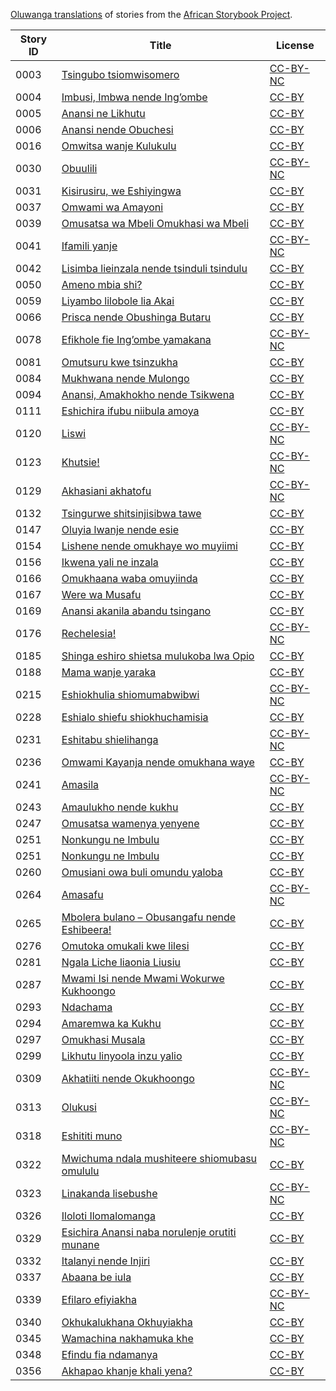 [Oluwanga translations](http://my.africanstorybook.org/language/oluwanga) of stories from the [African Storybook Project](http://my.africanstorybook.org).

Story ID | Title | License
-------- | ----- | -------
0003 | [Tsingubo tsiomwisomero](http://my.africanstorybook.org/stories/tsingubo-tsiomwisomero) | [CC-BY-NC](https://creativecommons.org/licenses/by-nc/3.0/)
0004 | [Imbusi, Imbwa nende Ing’ombe](http://my.africanstorybook.org/stories/imbusi-imbwa-nende-ing’ombe) | [CC-BY](https://creativecommons.org/licenses/by/3.0/)
0005 | [Anansi ne Likhutu](http://my.africanstorybook.org/stories/anansi-ne-likhutu) | [CC-BY](https://creativecommons.org/licenses/by/3.0/)
0006 | [Anansi nende Obuchesi](http://my.africanstorybook.org/stories/anansi-nende-obuchesi) | [CC-BY](https://creativecommons.org/licenses/by/3.0/)
0016 | [Omwitsa wanje Kulukulu](http://my.africanstorybook.org/stories/omwitsa-wanje-kulukulu) | [CC-BY](https://creativecommons.org/licenses/by/3.0/)
0030 | [Obuulili](http://my.africanstorybook.org/stories/obuulili) | [CC-BY-NC](https://creativecommons.org/licenses/by-nc/3.0/)
0031 | [Kisirusiru, we Eshiyingwa](http://my.africanstorybook.org/stories/kisirusiru-we-eshiyingwa) | [CC-BY](https://creativecommons.org/licenses/by/3.0/)
0037 | [Omwami wa Amayoni](http://my.africanstorybook.org/stories/omwami-wa-amayoni) | [CC-BY](https://creativecommons.org/licenses/by/3.0/)
0039 | [Omusatsa wa Mbeli Omukhasi wa Mbeli](http://my.africanstorybook.org/stories/omusatsa-wa-mbeli-omukhasi-wa-mbeli) | [CC-BY](https://creativecommons.org/licenses/by/3.0/)
0041 | [Ifamili yanje](http://my.africanstorybook.org/stories/ifamili-yanje-0) | [CC-BY-NC](https://creativecommons.org/licenses/by-nc/3.0/)
0042 | [Lisimba lieinzala nende tsinduli tsindulu](http://my.africanstorybook.org/stories/lisimba-lieinzala-nende-tsinduli-tsindulu) | [CC-BY](https://creativecommons.org/licenses/by/3.0/)
0050 | [Ameno mbia shi?](http://my.africanstorybook.org/stories/ameno-mbia-shi) | [CC-BY](https://creativecommons.org/licenses/by/3.0/)
0059 | [Liyambo lilobole lia Akai](http://my.africanstorybook.org/stories/liyambo-lilobole-lia-akai) | [CC-BY](https://creativecommons.org/licenses/by/3.0/)
0066 | [Prisca nende Obushinga Butaru](http://my.africanstorybook.org/stories/prisca-nende-obushinga-butaru) | [CC-BY](https://creativecommons.org/licenses/by/3.0/)
0078 | [Efikhole fie Ing’ombe yamakana](http://my.africanstorybook.org/stories/efikhole-fie-ing’ombe-yamakana) | [CC-BY-NC](https://creativecommons.org/licenses/by-nc/3.0/)
0081 | [Omutsuru kwe tsinzukha](http://my.africanstorybook.org/stories/omutsuru-kwe-tsinzukha) | [CC-BY](https://creativecommons.org/licenses/by/4.0/)
0084 | [Mukhwana nende Mulongo](http://my.africanstorybook.org/stories/mukhwana-nende-mulongo) | [CC-BY](https://creativecommons.org/licenses/by/3.0/)
0094 | [Anansi, Amakhokho nende Tsikwena](http://my.africanstorybook.org/stories/anansi-amakhokho-nende-tsikwena) | [CC-BY](https://creativecommons.org/licenses/by/3.0/)
0111 | [Eshichira ifubu niibula amoya](http://my.africanstorybook.org/stories/eshichira-ifubu-niibula-amoya) | [CC-BY](https://creativecommons.org/licenses/by/3.0/)
0120 | [Liswi](http://my.africanstorybook.org/stories/liswi) | [CC-BY-NC](https://creativecommons.org/licenses/by-nc/3.0/)
0123 | [Khutsie!](http://my.africanstorybook.org/stories/khutsie) | [CC-BY-NC](https://creativecommons.org/licenses/by-nc/3.0/)
0129 | [Akhasiani akhatofu](http://my.africanstorybook.org/stories/akhasiani-akhatofu) | [CC-BY-NC](https://creativecommons.org/licenses/by-nc/3.0/)
0132 | [Tsingurwe shitsinjisibwa tawe](http://my.africanstorybook.org/stories/tsingurwe-shitsinjisibwa-tawe) | [CC-BY](https://creativecommons.org/licenses/by/3.0/)
0147 | [Oluyia lwanje nende esie](http://my.africanstorybook.org/stories/oluyia-lwanje-nende-esie) | [CC-BY](https://creativecommons.org/licenses/by/3.0/)
0154 | [Lishene nende omukhaye wo muyiimi](http://my.africanstorybook.org/stories/lishene-nende-omukhaye-wo-muyiimi) | [CC-BY](https://creativecommons.org/licenses/by/3.0/)
0156 | [Ikwena yali ne inzala](http://my.africanstorybook.org/stories/ikwena-yali-ne-inzala) | [CC-BY](https://creativecommons.org/licenses/by/3.0/)
0166 | [Omukhaana waba omuyiinda](http://my.africanstorybook.org/stories/omukhaana-waba-omuyiinda) | [CC-BY](https://creativecommons.org/licenses/by/3.0/)
0167 | [Were wa Musafu](http://my.africanstorybook.org/stories/were-wa-musafu) | [CC-BY](https://creativecommons.org/licenses/by/3.0/)
0169 | [Anansi akanila abandu tsingano](http://my.africanstorybook.org/stories/anansi-akanila-abandu-tsingano) | [CC-BY](https://creativecommons.org/licenses/by/3.0/)
0176 | [Rechelesia!](http://my.africanstorybook.org/stories/rechelesia) | [CC-BY-NC](https://creativecommons.org/licenses/by-nc/3.0/)
0185 | [Shinga eshiro shietsa mulukoba lwa Opio](http://my.africanstorybook.org/stories/shinga-eshiro-shietsa-mulukoba-lwa-opio) | [CC-BY](https://creativecommons.org/licenses/by/3.0/)
0188 | [Mama wanje yaraka](http://my.africanstorybook.org/stories/mama-wanje-yaraka) | [CC-BY](https://creativecommons.org/licenses/by/3.0/)
0215 | [Eshiokhulia shiomumabwibwi](http://my.africanstorybook.org/stories/eshiokhulia-shiomumabwibwi) | [CC-BY-NC](https://creativecommons.org/licenses/by-nc/3.0/)
0228 | [Eshialo shiefu shiokhuchamisia](http://my.africanstorybook.org/stories/eshialo-shiefu-shiokhuchamisia) | [CC-BY](https://creativecommons.org/licenses/by/3.0/)
0231 | [Eshitabu shielihanga](http://my.africanstorybook.org/stories/eshitabu-shielihanga) | [CC-BY-NC](https://creativecommons.org/licenses/by-nc/3.0/)
0236 | [Omwami Kayanja nende omukhana waye](http://my.africanstorybook.org/stories/omwami-kayanja-nende-omukhana-waye) | [CC-BY](https://creativecommons.org/licenses/by/3.0/)
0241 | [Amasila](http://my.africanstorybook.org/stories/amasila) | [CC-BY-NC](https://creativecommons.org/licenses/by-nc/3.0/)
0243 | [Amaulukho nende kukhu](http://my.africanstorybook.org/stories/amaulukho-nende-kukhu-2) | [CC-BY](https://creativecommons.org/licenses/by/4.0/)
0247 | [Omusatsa wamenya yenyene](http://my.africanstorybook.org/stories/omusatsa-wamenya-yenyene) | [CC-BY](https://creativecommons.org/licenses/by/3.0/)
0251 | [Nonkungu ne Imbulu](http://my.africanstorybook.org/stories/nonkungu-ne-imbulu) | [CC-BY](https://creativecommons.org/licenses/by/3.0/)
0251 | [Nonkungu ne Imbulu](http://my.africanstorybook.org/stories/nonkungu-ne-imbulu) | [CC-BY](https://creativecommons.org/licenses/by/3.0/)
0260 | [Omusiani owa buli omundu yaloba](http://my.africanstorybook.org/stories/omusiani-owa-buli-omundu-yaloba) | [CC-BY](https://creativecommons.org/licenses/by/4.0/)
0264 | [Amasafu](http://my.africanstorybook.org/stories/amasafu) | [CC-BY-NC](https://creativecommons.org/licenses/by-nc/3.0/)
0265 | [Mbolera bulano – Obusangafu nende Eshibeera!](http://my.africanstorybook.org/stories/mbolera-bulano-–-obusangafu-nende-eshibeera) | [CC-BY](https://creativecommons.org/licenses/by/3.0/)
0276 | [Omutoka omukali kwe lilesi](http://my.africanstorybook.org/stories/omutoka-omukali-kwe-lilesi) | [CC-BY](https://creativecommons.org/licenses/by/4.0/)
0281 | [Ngala Liche liaonia Liusiu](http://my.africanstorybook.org/stories/ngala-liche-liaonia-liusiu) | [CC-BY](https://creativecommons.org/licenses/by/3.0/)
0287 | [Mwami Isi nende Mwami Wokurwe Kukhoongo](http://my.africanstorybook.org/stories/mwami-isi-nende-mwami-wokurwe-kukhoongo) | [CC-BY](https://creativecommons.org/licenses/by/3.0/)
0293 | [Ndachama](http://my.africanstorybook.org/stories/ndachama) | [CC-BY](https://creativecommons.org/licenses/by/3.0/)
0294 | [Amaremwa ka Kukhu](http://my.africanstorybook.org/stories/amaremwa-ka-kukhu) | [CC-BY](https://creativecommons.org/licenses/by/3.0/)
0297 | [Omukhasi Musala](http://my.africanstorybook.org/stories/omukhasi-musala) | [CC-BY](https://creativecommons.org/licenses/by/3.0/)
0299 | [Likhutu linyoola inzu yalio](http://my.africanstorybook.org/stories/likhutu-linyoola-inzu-yalio) | [CC-BY](https://creativecommons.org/licenses/by/3.0/)
0309 | [Akhatiiti nende Okukhoongo](http://my.africanstorybook.org/stories/akhatiiti-nende-okukhoongo) | [CC-BY-NC](https://creativecommons.org/licenses/by-nc/3.0/)
0313 | [Olukusi](http://my.africanstorybook.org/stories/olukusi-0) | [CC-BY-NC](https://creativecommons.org/licenses/by-nc/3.0/)
0318 | [Eshititi muno](http://my.africanstorybook.org/stories/eshititi-muno) | [CC-BY-NC](https://creativecommons.org/licenses/by-nc/3.0/)
0322 | [Mwichuma ndala mushiteere shiomubasu omululu](http://my.africanstorybook.org/stories/mwichuma-ndala-mushiteere-shiomubasu-omululu) | [CC-BY](https://creativecommons.org/licenses/by/3.0/)
0323 | [Linakanda lisebushe](http://my.africanstorybook.org/stories/linakanda-lisebushe) | [CC-BY-NC](https://creativecommons.org/licenses/by-nc/3.0/)
0326 | [Iloloti Ilomalomanga](http://my.africanstorybook.org/stories/iloloti-ilomalomanga) | [CC-BY](https://creativecommons.org/licenses/by/3.0/)
0329 | [Esichira Anansi naba norulenje orutiti munane](http://my.africanstorybook.org/stories/esichira-anansi-naba-norulenje-orutiti-munane) | [CC-BY](https://creativecommons.org/licenses/by/3.0/)
0332 | [Italanyi nende Injiri](http://my.africanstorybook.org/stories/italanyi-nende-injiri) | [CC-BY](https://creativecommons.org/licenses/by/3.0/)
0337 | [Abaana be iula](http://my.africanstorybook.org/stories/abaana-be-iula) | [CC-BY](https://creativecommons.org/licenses/by/3.0/)
0339 | [Efilaro efiyiakha](http://my.africanstorybook.org/stories/efilaro-efiyiakha) | [CC-BY-NC](https://creativecommons.org/licenses/by-nc/3.0/)
0340 | [Okhukalukhana Okhuyiakha](http://my.africanstorybook.org/stories/okhukalukhana-okhuyiakha) | [CC-BY](https://creativecommons.org/licenses/by/3.0/)
0345 | [Wamachina nakhamuka khe](http://my.africanstorybook.org/stories/wamachina-nakhamuka-khe) | [CC-BY](https://creativecommons.org/licenses/by/3.0/)
0348 | [Efindu fia ndamanya](http://my.africanstorybook.org/stories/efindu-fia-ndamanya) | [CC-BY](https://creativecommons.org/licenses/by/3.0/)
0356 | [Akhapao khanje khali yena?](http://my.africanstorybook.org/stories/akhapao-khanje-khali-yena) | [CC-BY](https://creativecommons.org/licenses/by/3.0/)
